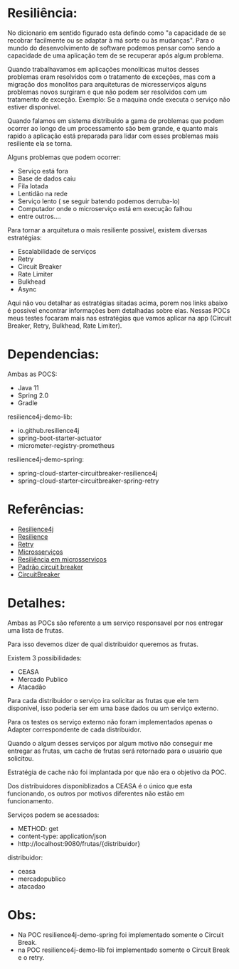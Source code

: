 # Resiliência: #
No dicionario em sentido figurado esta defindo como "a capacidade de se recobrar facilmente ou se adaptar à má sorte ou às mudanças". Para o mundo do desenvolvimento de software podemos pensar como sendo a capacidade de uma aplicação tem de se recuperar após algum problema.

Quando trabalhavamos em aplicações monoliticas muitos desses problemas eram resolvidos com o tratamento de exceções, mas com a migração dos monolitos para arquiteturas de micresserviços alguns problemas novos surgiram e que não podem ser resolvidos com um tratamento de exceção. Exemplo: Se a maquina onde executa o serviço não estiver disponivel.

Quando falamos em sistema distribuído a gama de problemas que podem ocorrer ao longo de um processamento são bem grande, e quanto mais rapido a aplicação está preparada para lidar com esses problemas mais resiliente ela se torna.

Alguns problemas que podem ocorrer:

 - Serviço está fora
 - Base de dados caiu
 - Fila lotada
 - Lentidão na rede
 - Serviço lento ( se seguir batendo podemos derruba-lo)
 - Computador onde o microserviço está em execução falhou
 - entre outros.... 

Para tornar a arquitetura o mais resiliente possivel, existem diversas estratégias:

 - Escalabilidade de serviços
 - Retry
 - Circuit Breaker
 - Rate Limiter
 - Bulkhead
 - Async

 Aqui não vou detalhar as estratégias sitadas acima, porem nos links abaixo é possivel encontrar informações bem detalhadas sobre elas. Nessas POCs meus testes focaram mais nas estratégias que vamos aplicar na app (Circuit Breaker, Retry, Bulkhead, Rate Limiter).

# Dependencias: #
Ambas as POCS:

 - Java 11
 - Spring 2.0
 - Gradle

resilience4j-demo-lib:

 - io.github.resilience4j
 - spring-boot-starter-actuator
 - micrometer-registry-prometheus

resilience4j-demo-spring:

 - spring-cloud-starter-circuitbreaker-resilience4j
 - spring-cloud-starter-circuitbreaker-spring-retry

# Referências: #
 - [Resilience4j](https://resilience4j.readme.io/)
 - [Resilience](https://www.baeldung.com/resilience4j)
 - [Retry](https://www.baeldung.com/spring-retry)
 - [Microsserviços](https://docs.microsoft.com/pt-br/azure/architecture/guide/architecture-styles/microservices)
 - [Resiliência em microsserviços](https://docs.microsoft.com/pt-br/dotnet/architecture/microservices/architect-microservice-container-applications/resilient-high-availability-microservices)
 - [Padrão circuit breaker](https://docs.microsoft.com/pt-br/azure/architecture/patterns/circuit-breaker)
 - [CircuitBreaker](https://martinfowler.com/bliki/CircuitBreaker.html)

 # Detalhes: #

 Ambas as POCs são referente a um serviço responsavel por nos entregar uma lista de frutas. 

 Para isso devemos dizer de qual distribuidor queremos as frutas.

 Existem 3 possibilidades:

 - CEASA
 - Mercado Publico
 - Atacadão

 Para cada distribuidor o serviço ira solicitar as frutas que ele tem disponivel, isso poderia ser em uma base dados ou um serviço externo.

 Para os testes os serviço externo não foram implementados apenas o Adapter correspondente de cada distribuidor.

 Quando o algum desses serviços por algum motivo não conseguir me entregar as frutas, um cache de frutas será retornado para o usuario que solicitou.

 Estratégia de cache não foi implantada por que não era o objetivo da POC.
 
 Dos distribuidores disponiblizados a CEASA é o único que esta funcionando, os outros por motivos diferentes não estão em funcionamento.

 Serviços podem se acessados:
  - METHOD: get
  - content-type: application/json
  - http://localhost:9080/frutas/{distribuidor}

 distribuidor:

 - ceasa
 - mercadopublico
 - atacadao

# Obs: #
 - Na POC resilience4j-demo-spring foi implementado somente o Circuit Break.
 - na POC resilience4j-demo-lib foi implementado somente o Circuit Break e o retry.
